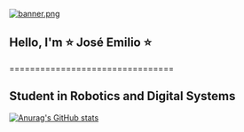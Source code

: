 [![banner.png](https://i.postimg.cc/NMXFbqMW/ghheader.jpg)](https://postimg.cc/N9gQfnR4)

## Hello, I'm ⭐ José Emilio ⭐
================================

Student in Robotics and Digital Systems
--------------------------------------


[![Anurag's GitHub stats](https://github-readme-stats.vercel.app/api?username=Josemiliowo)](https://github.com/Josemiliowo)

